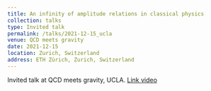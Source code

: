 ```yaml
---
title: An infinity of amplitude relations in classical physics
collection: talks
type: Invited talk
permalink: /talks/2021-12-15_ucla
venue: QCD meets gravity
date: 2021-12-15
location: Zurich, Switzerland
address: ETH Zürich, Zurich, Switzerland
---
```


Invited talk at QCD meets gravity, UCLA. [Link video](https://www.youtube.com/watch?v=KnxY-lWn9u0)
